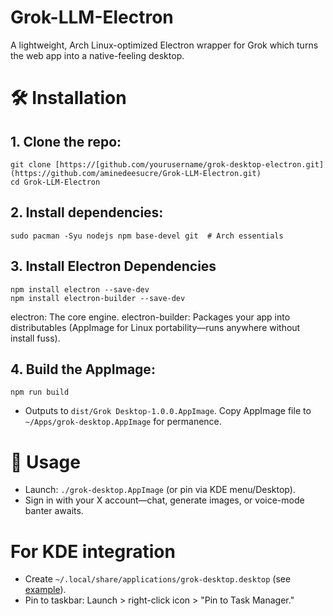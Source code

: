 # Grok-LLM-Electron

A lightweight, Arch Linux-optimized Electron wrapper for Grok which turns the web app into a native-feeling desktop.





# 🛠️ Installation

## 1. Clone the repo:

   ```
   git clone [https://[github.com/yourusername/grok-desktop-electron.git](https://github.com/aminedeesucre/Grok-LLM-Electron.git)
   cd Grok-LLM-Electron
   ```


## 2. Install dependencies:

   ```
   sudo pacman -Syu nodejs npm base-devel git  # Arch essentials
   ```

## 3. Install Electron Dependencies

   ```
   npm install electron --save-dev
   npm install electron-builder --save-dev
   ```

   electron: The core engine.
   electron-builder: Packages your app into distributables (AppImage for Linux portability—runs anywhere without install fuss).


## 4. Build the AppImage:

   ```
   npm run build
   ```
   - Outputs to `dist/Grok Desktop-1.0.0.AppImage`. Copy AppImage file to `~/Apps/grok-desktop.AppImage` for permanence.

# 🚀 Usage

- Launch: `./grok-desktop.AppImage` (or pin via KDE menu/Desktop).
- Sign in with your X account—chat, generate images, or voice-mode banter awaits.

# For KDE integration

- Create `~/.local/share/applications/grok-desktop.desktop` (see [example]([grok-desktop.desktop](https://github.com/aminedeesucre/Grok-LLM-Electron/blob/main/grok-desktop.desktop))).
- Pin to taskbar: Launch > right-click icon > "Pin to Task Manager."
